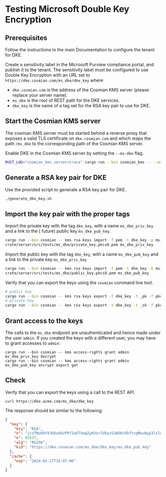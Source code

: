 # Testing Microsoft Double Key Encryption

## Prerequisites

Follow the instructions in the main Documentation to configure the tenant for DKE.

Create a sensitivity label in the Microsoft Purview compliance portal, and publish it to the tenant.
The sensitivity label must be configured to use Double Key Encryption with an URL set to
`https://dke.cosmian.com/ms_dke/dke_key` where

- `dke.cosmian.com` is the address of the Cosmian KMS server (please replace your server name).
- `ms_dke` is the root of REST path for the DKE services.
- `dke_key` is the name of a tag set for the RSA key pair to use for DKE.

## Start the Cosmian KMS server

The cosmian KMS server must be started behind a reverse proxy that exposes a valid TLS certificate
on `dke.cosmian.com`
and which maps the path `/ms_dke` to the corresponding path of the Cosmian KMS server.

Enable DKE in the Cosmian KMS server by setting the `--ms-dke` flag.

```bash
RUST_LOG="cosmian_kms_server=trace" cargo run --bin cosmian_kms -- --ms-dke-service-url https://dke.cosmian.com/ms_dke
```

## Generate a RSA key pair for DKE

Use the provided script to generate a RSA key pair for DKE.

```bash
./generate_dke_key.sh
```

## Import the key pair with the proper tags

Import the private key with the tag `dke_key`, with a name `ms_dke_priv_key` and a link to the (
future) public
key `ms_dke_pub_key`.

```bash
cargo run --bin cosmian -- kms rsa keys import -f pem -t dke_key -p ms_dke_pub_key \
crate/server/src/tests/ms_dke/private_key.pkcs8.pem ms_dke_priv_key
```

Import the public key with the tag `dke_key`, with a name `ms_dke_pub_key` and a link to the private
key `ms_dke_priv_key`

```bash
cargo run --bin cosmian -- kms rsa keys import -f pem -t dke_key -k ms_dke_priv_key \
crate/server/src/tests/ms_dke/public_key.pkcs8.pem ms_dke_pub_key

```

Verify that you can export the keys using the `cosmian` command line tool.

```bash
# public key
cargo run --bin cosmian -- kms rsa keys export -t dke_key -t _pk -f pkcs1-pem /tmp/pub_key.pkcs1.pem
# private key
cargo run --bin cosmian -- kms rsa keys export -t dke_key -t _sk -f pkcs8-pem /tmp/priv_key.pkcs1.pem
```

## Grant access to the keys

The calls to the `ms_dke` endpoint are unauthenticated and hence made under the user `admin`. If
you created the keys with a different user, you may have to grant accesses to `admin`:

```shell
cargo run --bin cosmian -- kms access-rights grant admin ms_dke_priv_key decrypt
cargo run --bin cosmian -- kms access-rights grant admin ms_dke_pub_key encrypt export get
```

## Check

Verify that you can export the keys using a call to the REST API.

```shell
curl https://dke.acme.com/ms_dke/dke_key
```

The response should be similar to the following:

```json
{
  "key": {
    "kty": "RSA",
    "n": "jczTNoUDYX3VDu4UzPRf2uGTXwgZyKUz+lUbxzS3AO0/GbftvqMwu8yp3lxlwH7O9My32tNMAJXJtBSf+DiaD3xIA6HTdOa4dHvIZlIxrNeRyQLuUEu2+qdc5/x1FJmEkuG33xunFeeAUU3CNSO5X+IZ3nS3rdOIL6wwASVJKBPgM9AH95xqmxXQNOFpmbriv/c5VAqd7Ih83H8KBzowsYRNYiWqIJvFVP224p2UNNqpr0WX+QPkgoQYH5hKGRR8bj3BVYhzlEE+4/BQLp2ECfSYCe1kRYqlfSpBRHrrKhZ+VcEsYg/9zbAKPmLc4fRMR66KaG5ANpe7OseVFLHyNQ==",
    "e": 65537,
    "alg": "RS256",
    "kid": "https://dke.cosmian.com/ms_dke/dke_key/ms_dke_pub_key"
  },
  "cache": {
    "exp": "2024-01-17T15:07:06"
  }
}
```
